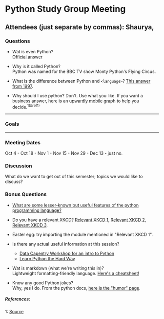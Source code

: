 # Python Study Group Meeting

Attendees (just separate by commas): Shaurya,
---
### Questions
* Wat is even Python?  
[Official answer](https://www.python.org/doc/essays/blurb/)

* Why is it called Python?  
Python was named for the BBC TV show Monty Python's Flying Circus.

* What is the difference between Python and `<language>`? 
[This answer from 1997](https://www.python.org/doc/essays/comparisons/).

* Why should I use python?
Don't. Use what you like. If you want a business answer, here is an [upwardly mobile graph](https://zgab33vy595fw5zq-zippykid.netdna-ssl.com/wp-content/uploads/2017/09/growth_major_languages-1-1400x1200.png) to help you decide.<sup>1(#ref1)</sup>
---
### Goals

---

### Meeting Dates
Oct 4 - 
Oct 18 -
Nov 1 -
Nov 15 -
Nov 29 -
Dec 13 - just no.

### Discussion 

What do we want to get out of this semester; topics we would like to discuss? 

### Bonus Questions
* [What are some lesser-known but useful features of the python programming language?](https://stackoverflow.com/questions/101268/hidden-features-of-python)

* Do you have a relevant XKCD?
[Relevant XKCD 1](https://xkcd.com/353/), [Relevant XKCD 2](https://xkcd.com/413/), [Relevant XKCD 3](https://xkcd.com/1987/).

* Easter egg: try importing the module mentioned in "Relevant XKCD 1".

* Is there any actual useful information at this session?  
  * [Data Capentry Workshop for an intro to Python](https://swcarpentry.github.io/python-novice-inflammation/)
  * [Learn Python the Hard Way](https://learnpythonthehardway.org)

* Wat is markdown (what we're writing this in)?  
Lightweight formatting-friendly language.
[Here's a cheatsheet!](https://github.com/adam-p/markdown-here/wiki/Markdown-Cheatsheet)

* Know any good Python jokes?  
Why, yes I do. From the python docs, [here is the "humor" page](https://www.python.org/doc/humor/#id24).

##### References:  
<a name="ref1">1</a>: [Source](https://stackoverflow.blog/2017/09/06/incredible-growth-python/)
